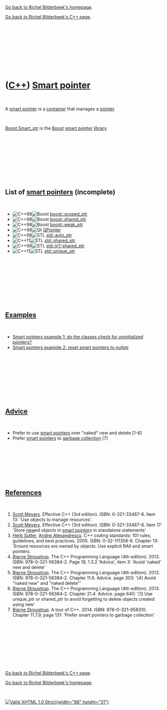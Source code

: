 [Go back to Richel Bilderbeek's homepage](index.htm).

[Go back to Richel Bilderbeek's C++ page](Cpp.htm).

 

 

 

 

 

([C++](Cpp.htm)) [Smart pointer](CppSmartPointer.htm)
=====================================================

 

A [smart pointer](CppSmartPointer.htm) is a
[container](CppContainer.htm) that manages a [pointer](CppPointer.htm).

 

[Boost.Smart\_ptr](CppSmart_ptr.htm) is the [Boost](CppBoost.htm) [smart
pointer](CppSmartPointer.htm) [library](CppLibrary.htm).

 

 

 

 

 

List of [smart pointers](CppSmartPointer.htm) (incomplete)
----------------------------------------------------------

 

-   ![C++98](PicCpp98.png)![Boost](PicBoost.png)
    [boost::scoped\_ptr](CppScoped_ptr.htm)
-   ![C++98](PicCpp98.png)![Boost](PicBoost.png)
    [boost::shared\_ptr](CppShared_ptr.htm)
-   ![C++98](PicCpp98.png)![Boost](PicBoost.png)
    [boost::weak\_ptr](CppWeak_ptr.htm)
-   ![C++98](PicCpp98.png)![Qt](PicQt.png) [QPointer](CppQPointer.htm)
-   ![C++98](PicCpp98.png)![STL](PicStl.png)
    [std::auto\_ptr](CppAuto_ptr.htm)
-   ![C++11](PicCpp11.png)![STL](PicStl.png)
    [std::shared\_ptr](CppShared_ptr.htm)
-   ![C++98](PicCpp98.png)![STL](PicStl.png)
    [std::tr1::shared\_ptr](CppShared_ptr.htm)
-   ![C++11](PicCpp11.png)![STL](PicStl.png)
    [std::unique\_ptr](CppUnique_ptr.htm)

 

 

 

 

 

[Examples](CppExample.htm)
--------------------------

 

-   [Smart pointers example 1: do the classes check for uninitialized
    pointers?](CppSmartPointerExample1.htm)
-   [Smart pointers example 2: reset smart pointers to
    nullptr](CppSmartPointerExample2.htm)

 

 

 

 

 

[Advice](CppAdvice.htm)
-----------------------

 

-   Prefer to use [smart pointers](CppSmartPointer.htm) over "naked" new
    and delete \[1-6\]
-   Prefer [smart pointers](CppSmartPointer.htm) to [garbage
    collection](CppGarbageCollection.htm) \[7\]

 

 

 

 

[References](CppReferences.htm)
-------------------------------

 

1.  [Scott Meyers](CppScottMeyers.htm). Effective C++ (3rd edition).
    ISBN: 0-321-33487-6. Item 13: 'Use objects to manage resources'.
2.  [Scott Meyers](CppScottMeyers.htm). Effective C++ (3rd edition).
    ISBN: 0-321-33487-6. Item 17: 'Store [new](CppNew.htm)ed objects in
    [smart pointer](CppSmartPointer.htm)s in standalone statements'
3.  [Herb Sutter](CppHerbSutter.htm), [Andrei
    Alexandrescu](CppAndreiAlexandrescu.htm). C++ coding standards: 101
    rules, guidelines, and best practices. 2005. ISBN: 0-32-111358-6.
    Chapter 13: 'Ensure resources are owned by objects. Use explicit
    RAII and smart pointers.
4.  [Bjarne Stroustrup](CppBjarneStroustrup.htm). The C++ Programming
    Language (4th edition). 2013. ISBN: 978-0-321-56384-2. Page 19,
    1.3.2 'Advice', item 3: 'Avoid 'naked' new and delete'
5.  [Bjarne Stroustrup](CppBjarneStroustrup.htm). The C++ Programming
    Language (4th edition). 2013. ISBN: 978-0-321-56384-2. Chapter 11.6.
    Advice. page 303: '\[4\] Avoid "naked new" and "naked delete"'
6.  [Bjarne Stroustrup](CppBjarneStroustrup.htm). The C++ Programming
    Language (4th edition). 2013. ISBN: 978-0-321-56384-2. Chapter 21.4.
    Advice. page 640: '\[1\] Use unique\_ptr or shared\_ptr to avoid
    forgetting to delete objects created using new'
7.  [Bjarne Stroustrup](CppBjarneStroustrup.htm). A tour of C++. 2014.
    ISBN: 978-0-321-958310. Chapter 11.7.9, page 131: 'Prefer smart
    pointers to garbage collection'

 

 

 

 

 

[Go back to Richel Bilderbeek's C++ page](Cpp.htm).

[Go back to Richel Bilderbeek's homepage](index.htm).

 

[![Valid XHTML 1.0 Strict](valid-xhtml10.png){width="88"
height="31"}](http://validator.w3.org/check?uri=referer)
